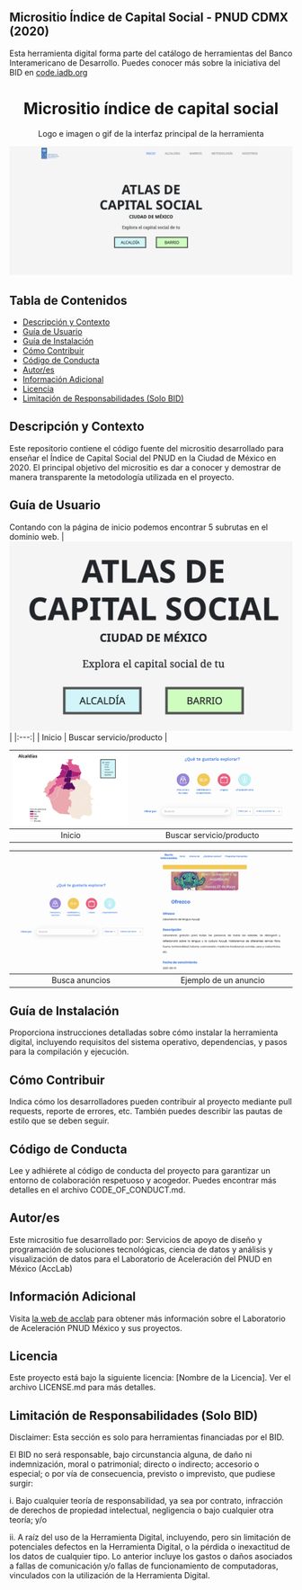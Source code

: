 ## Micrositio Índice de Capital Social - PNUD CDMX (2020)
Esta herramienta digital forma parte del catálogo de herramientas del Banco Interamericano de Desarrollo. Puedes conocer más sobre la iniciativa del BID en [code.iadb.org](http://code.iadb.org)

<h1 align="center"> Micrositio índice de capital social</h1>
<p align="center"> Logo e imagen o gif de la interfaz principal de la herramienta</p>
<p align="center"><img src="images/MicrositioCS.png"/></p> 


## Tabla de Contenidos
- [Descripción y Contexto](#descripción-y-contexto)
- [Guía de Usuario](#guía-de-usuario)
- [Guía de Instalación](#guía-de-instalación)
- [Cómo Contribuir](#cómo-contribuir)
- [Código de Conducta](#código-de-conducta)
- [Autor/es](#autores)
- [Información Adicional](#información-adicional)
- [Licencia](#licencia)
- [Limitación de Responsabilidades (Solo BID)](#limitación-de-responsabilidades-solo-bid)

## Descripción y Contexto
Este repositorio contiene el código fuente del micrositio desarrollado para enseñar el Índice de Capital Social del PNUD en la Ciudad de México en 2020. El principal objetivo del micrositio es dar a conocer y demostrar de manera transparente la metodología utilizada en el proyecto.

## Guía de Usuario

Contando con la página de inicio podemos encontrar 5 subrutas en el dominio web.
| ![Imagen1](images/CSinicio.png) |
|:---:|
| Inicio | Buscar servicio/producto |

| ![Imagen2](images/CSalcaldias.png) | ![Imagen3](images/BIexplora.png) |
|:---:|:---:|
| Inicio | Buscar servicio/producto |

| ![Imagen4](images/BIexplora.png) | ![Imagen5](images/BIanuncio.png) |
|:---:|:---:|
| Busca anuncios | Ejemplo de un anuncio |

## Guía de Instalación
Proporciona instrucciones detalladas sobre cómo instalar la herramienta digital, incluyendo requisitos del sistema operativo, dependencias, y pasos para la compilación y ejecución.

## Cómo Contribuir
Indica cómo los desarrolladores pueden contribuir al proyecto mediante pull requests, reporte de errores, etc. También puedes describir las pautas de estilo que se deben seguir.

## Código de Conducta
Lee y adhiérete al código de conducta del proyecto para garantizar un entorno de colaboración respetuoso y acogedor. Puedes encontrar más detalles en el archivo CODE_OF_CONDUCT.md.

## Autor/es
Este micrositio fue desarrollado por: Servicios de apoyo de diseño y programación de soluciones tecnológicas, ciencia de datos y análisis y visualización de datos para el Laboratorio de Aceleración del PNUD en México (AccLab)

## Información Adicional
Visita [la web de acclab](https://www.undp.org/acceleratorlabs) para obtener más información sobre el Laboratorio de Aceleración PNUD México y sus proyectos.

## Licencia
Este proyecto está bajo la siguiente licencia: [Nombre de la Licencia]. Ver el archivo LICENSE.md para más detalles.

## Limitación de Responsabilidades (Solo BID)
Disclaimer: Esta sección es solo para herramientas financiadas por el BID.

El BID no será responsable, bajo circunstancia alguna, de daño ni indemnización, moral o patrimonial; directo o indirecto; accesorio o especial; o por vía de consecuencia, previsto o imprevisto, que pudiese surgir:

i. Bajo cualquier teoría de responsabilidad, ya sea por contrato, infracción de derechos de propiedad intelectual, negligencia o bajo cualquier otra teoría; y/o

ii. A raíz del uso de la Herramienta Digital, incluyendo, pero sin limitación de potenciales defectos en la Herramienta Digital, o la pérdida o inexactitud de los datos de cualquier tipo. Lo anterior incluye los gastos o daños asociados a fallas de comunicación y/o fallas de funcionamiento de computadoras, vinculados con la utilización de la Herramienta Digital.